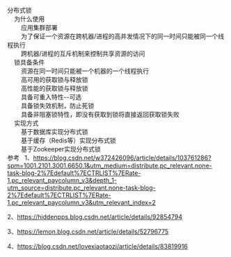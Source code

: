 分布式锁  
    为什么使用  
        应用集群部署  
        为了保证一个资源在跨机器/进程的高并发情况下的同一时间只能被同一个线程执行  
        跨机器/进程的互斥机制来控制共享资源的访问  
    锁具备条件  
        资源在同一时间只能被一个机器的一个线程执行  
        高可用的获取锁与释放锁  
        高性能的获取锁与释放锁  
        具备可重入特性--可选  
        具备锁失效机制，防止死锁  
        具备非阻塞锁特性，即没有获取到锁将直接返回获取锁失败  
    实现方式  
        基于数据库实现分布式锁  
        基于缓存（Redis等）实现分布式锁  
        基于Zookeeper实现分布式锁    
参考   
1、https://blog.csdn.net/w372426096/article/details/103761286?spm=1001.2101.3001.6650.1&utm_medium=distribute.pc_relevant.none-task-blog-2%7Edefault%7ECTRLIST%7ERate-1.pc_relevant_paycolumn_v3&depth_1-utm_source=distribute.pc_relevant.none-task-blog-2%7Edefault%7ECTRLIST%7ERate-1.pc_relevant_paycolumn_v3&utm_relevant_index=2

2、https://hiddenpps.blog.csdn.net/article/details/92854794

3、https://lemon.blog.csdn.net/article/details/52796775

4、https://blog.csdn.net/lovexiaotaozi/article/details/83819916